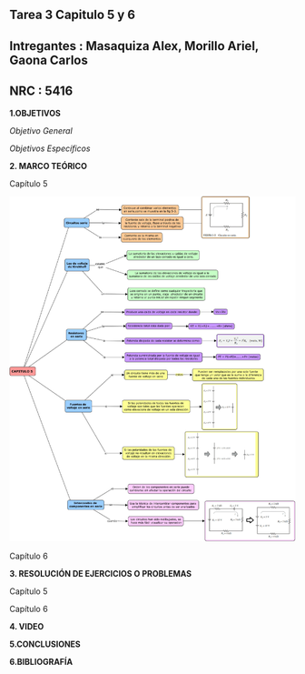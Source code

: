 ## Tarea 3 Capitulo 5 y 6
## Intregantes : Masaquiza Alex, Morillo Ariel, Gaona Carlos
## NRC : 5416
**1.OBJETIVOS**

_Objetivo General_

_Objetivos Específicos_

**2. MARCO TEÓRICO**

Capítulo 5

![Mapa Cap 5-5.5](https://github.com/AlexMP98/Tarea-3/blob/main/Imagenes/Fun.Prog%20Mapa%20cap%205-5.5.jpg)


Capítulo 6

**3. RESOLUCIÓN DE EJERCICIOS O PROBLEMAS**

Capítulo 5

Capítulo 6

**4. VIDEO**


**5.CONCLUSIONES**

**6.BIBLIOGRAFÍA**
